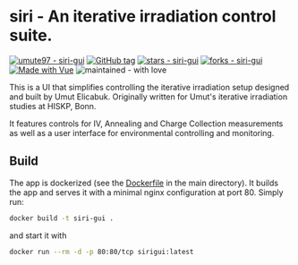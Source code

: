 # siri - An iterative irradiation control suite.
<a href="https://github.com/umute97/siri-gui" title="Go to GitHub repo"><img src="https://img.shields.io/static/v1?label=umute97&message=siri-gui&color=green&logo=github" alt="umute97 - siri-gui"></a>
<a href="https://github.com/umute97/siri-gui/releases/"><img src="https://img.shields.io/github/tag/umute97/siri-gui?include_prereleases=&sort=semver&color=green" alt="GitHub tag"></a>
<a href="https://github.com/umute97/siri-gui"><img src="https://img.shields.io/github/stars/umute97/siri-gui?style=social" alt="stars - siri-gui"></a>
<a href="https://github.com/umute97/siri-gui"><img src="https://img.shields.io/github/forks/umute97/siri-gui?style=social" alt="forks - siri-gui"></a>
<a href="https://v3.vuejs.org" title="Go to Vue homepage"><img src="https://img.shields.io/badge/Vue-3-blue?logo=vue.js&logoColor=white" alt="Made with Vue"></a>
<img src="https://img.shields.io/badge/made-with_love-red" alt="maintained - with love">

This is a UI that simplifies controlling the iterative irradiation setup designed and built by Umut Elicabuk.
Originally written for Umut's iterative irradiation studies at HISKP, Bonn.

It features controls for IV, Annealing and Charge Collection measurements as well as a user interface for environmental controlling and monitoring.

## Build
The app is dockerized (see the [Dockerfile](https://git.scc.kit.edu/etp-cms-hardware/software/it/hadron/siri-gui/-/blob/main/Dockerfile) in the main directory).
It builds the app and serves it with a minimal nginx configuration at port 80.
Simply run:
```bash
docker build -t siri-gui .
```
and start it with
```bash
docker run --rm -d -p 80:80/tcp sirigui:latest
```
